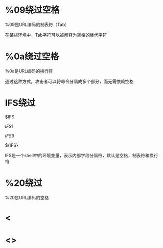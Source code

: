 # %09绕过空格

%09是URL编码的制表符（Tab）

在某些环境中，Tab字符可以被解释为空格的替代字符





# %0a绕过空格

%0a是URL编码的换行符

通过这种方式，攻击者可以将命令分隔成多个部分，而无需依赖空格





# IFS绕过

$IFS

$IFS$1

$IFS$9

${IFS}

IFS是一个shell中的环境变量，表示内部字段分隔符，默认是空格，制表符和换行符



# %20绕过

%20是URL编码的空格





# \<



# \<>

